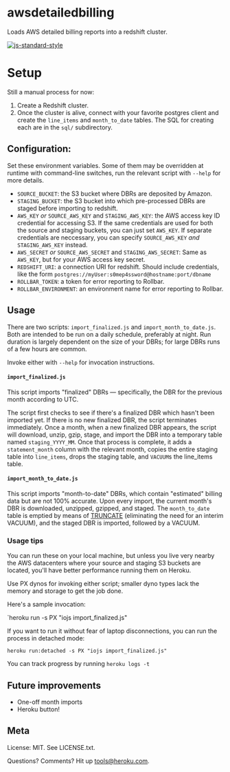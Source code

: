 # awsdetailedbilling

Loads AWS detailed billing reports into a redshift cluster.

[![js-standard-style](https://cdn.rawgit.com/feross/standard/master/badge.svg)](https://github.com/feross/standard)


# Setup

Still a manual process for now:

1. Create a Redshift cluster.
2. Once the cluster is alive, connect with your favorite postgres client and create the `line_items` and `month_to_date` tables. The SQL for creating each are in the `sql/` subdirectory.


## Configuration:

Set these environment variables. Some of them may be overridden at runtime with command-line switches, run the relevant script with `--help` for more details.

- `SOURCE_BUCKET`: the S3 bucket where DBRs are deposited by Amazon.
- `STAGING_BUCKET`: the S3 bucket into which pre-processed DBRs are staged before importing to redshift.
- `AWS_KEY` *or* `SOURCE_AWS_KEY` and `STAGING_AWS_KEY`: the AWS access key ID credential for accessing S3. If the same credentials are used for both the source and staging buckets, you can just set `AWS_KEY`. If separate credentials are neccessary, you can specify `SOURCE_AWS_KEY` *and* `STAGING_AWS_KEY` instead.
- `AWS_SECRET` *or* `SOURCE_AWS_SECRET` and `STAGING_AWS_SECRET`: Same as `AWS_KEY`, but for your AWS access key secret.
- `REDSHIFT_URI`: a connection URI for redshift. Should include credentials, like the form `postgres://myUser:s0mep4ssword@hostname:port/dbname`
- `ROLLBAR_TOKEN`: a token for error reporting to Rollbar.
- `ROLLBAR_ENVIRONMENT`: an environment name for error reporting to Rollbar.


## Usage

There are two scripts: `import_finalized.js` and `import_month_to_date.js`. Both are intended to be run on a daily schedule, preferably at night. Run duration is largely dependent on the size of your DBRs; for large DBRs runs of a few hours are common.

Invoke either with `--help` for invocation instructions.


#### `import_finalized.js`

This script imports "finalized" DBRs — specifically, the DBR for the previous month according to UTC.

The script first checks to see if there's a finalized DBR which hasn't been imported yet. If there is no new finalized DBR, the script terminates immediately. Once a month, when a new finalized DBR appears, the script will download, unzip, gzip, stage, and import the DBR into a temporary table named `staging_YYYY_MM`. Once that process is complete, it adds a `statement_month` column with the relevant month, copies the entire staging table into `line_items`, drops the staging table, and `VACUUM`s the line_items table.

#### `import_month_to_date.js`

This script imports "month-to-date" DBRs, which contain "estimated" billing data but are not 100% accurate. Upon every import, the current month's DBR is downloaded, unzipped, gzipped, and staged. The `month_to_date` table is emptied by means of [TRUNCATE](http://docs.aws.amazon.com/redshift/latest/dg/r_TRUNCATE.html) (eliminating the need for an interim VACUUM), and the staged DBR is imported, followed by a VACUUM.

### Usage tips

You can run these on your local machine, but unless you live very nearby the AWS datacenters where your source and staging S3 buckets are located, you'll have better performance running them on Heroku.

Use PX dynos for invoking either script; smaller dyno types lack the memory and storage to get the job done.

Here's a sample invocation:

`heroku run -s PX "iojs import_finalized.js"

If you want to run it without fear of laptop disconnections, you can run the process in detached mode:

`heroku run:detached -s PX "iojs import_finalized.js"`

You can track progress by running `heroku logs -t`

## Future improvements

- One-off month imports
- Heroku button!

## Meta

License: MIT. See LICENSE.txt.

Questions? Comments? Hit up tools@heroku.com.
